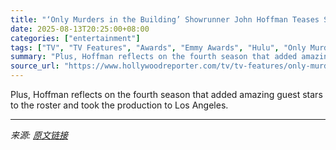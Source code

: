 ```yaml
---
title: "‘Only Murders in the Building’ Showrunner John Hoffman Teases Season 5: “We’re Doing Something We Haven’t Done Before”"
date: 2025-08-13T20:25:00+08:00
categories: ["entertainment"]
tags: ["TV", "TV Features", "Awards", "Emmy Awards", "Hulu", "Only Murders in the Building"]
summary: "Plus, Hoffman reflects on the fourth season that added amazing guest stars to the roster and took the production to Los Angeles."
source_url: "https://www.hollywoodreporter.com/tv/tv-features/only-murders-in-the-building-season-5-teaser-1236339991/"
---
```


Plus, Hoffman reflects on the fourth season that added amazing guest stars to the roster and took the production to Los Angeles.

---

*来源: [原文链接](https://www.hollywoodreporter.com/tv/tv-features/only-murders-in-the-building-season-5-teaser-1236339991/)*
